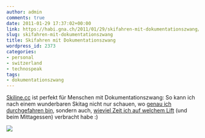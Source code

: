 ```yaml
---
author: admin
comments: true
date: 2011-01-29 17:37:02+00:00
link: https://habi.gna.ch/2011/01/29/skifahren-mit-dokumentationszwang/
slug: skifahren-mit-dokumentationszwang
title: Skifahren mit Dokumentationszwang
wordpress_id: 2373
categories:
- personal
- switzerland
- technospeak
tags:
- dokumentationszwang
---
```


[Skiline.cc](http://www.skiline.cc) ist perfekt für Menschen mit Dokumentationszwang: So kann ich nach einem wunderbaren Skitag nicht nur schauen, wo [genau ich durchgefahren bin](https://www.alltrails.com/widget/map?file_id=cvsjilsvblimjmbx), sondern auch, [wieviel Zeit ich auf welchem Lift](http://www.skiline.cc/skiing_day/1mj4otpssjg) (und beim Mittagessen) verbracht habe :)

[![](https://habi.gna.ch/wp-content/uploads/2011/01/Screen-shot-2011-01-29-at-18.30.39-300x109.png)](https://habi.gna.ch/wp-content/uploads/2011/01/Screen-shot-2011-01-29-at-18.30.39.png)
